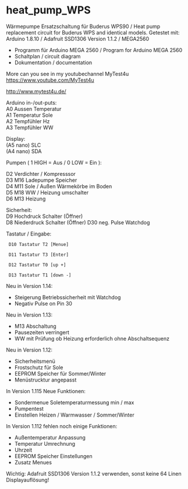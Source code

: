 # heat_pump_WPS
Wärmepumpe Ersatzschaltung für Buderus WPS90  / Heat pump replacement circuit for Buderus WPS and identical models. 
Getestet mit: Arduino 1.8.10 / Adafruit SSD1306  Version 1.1.2 / MEGA2560

- Programm für Arduino MEGA 2560 / Program for Arduino MEGA 2560
- Schaltplan / circuit diagram
- Dokumentation / documentation

More can you see in my youtubechannel MyTest4u
https://www.youtube.com/MyTest4u

http://www.mytest4u.de/

Arduino in-/out-puts:     
     A0 Aussen Temperatur  
     A1 Temperatur Sole  
     A2 Tempfühler Hz  
     A3 Tempfühler WW
  
Display:   
    (A5 nano) SLC  
    (A4 nano) SDA

Pumpen ( 1 HIGH  = Aus  / 0 LOW = Ein ):

   D2 Verdichter / Kompresssor   
   D3 M16 Ladepumpe Speicher   
   D4 M11 Sole / Außen Wärmekörbe im Boden   
   D5 M18 WW / Heizung umschalter   
   D6 M13 Heizung
   
Sicherheit:   
   D9 Hochdruck Schalter   (Öffner)  
   D8 Niederdruck Schalter (Öffner)
   D30 neg. Pulse Watchdog
   
Tastatur / Eingabe:

     D10 Tastatur T2 [Menue]
    
     D11 Tastatur T3 [Enter]
    
     D12 Tastatur T0 [up +]
    
     D13 Tastatur T1 [down -]

Neu in Version 1.14:
  - Steigerung Betriebssicherheit mit Watchdog
  - Negativ Pulse on Pin 30

Neu in Version 1.13:
  - M13 Abschaltung
  - Pausezeiten verringert 
  - WW mit Prüfung ob Heizung erforderlich ohne Abschaltsequenz

 Neu in Version 1.12:
 - Sicherheitsmenü
 - Frostschutz für Sole
 - EEPROM Speicher für Sommer/Winter
 - Menüstrucktur angepasst

In Version 1.115 Neue Funktionen:
 - Sondermenue Soletemperaturmessung min / max
 - Pumpentest
 - Einstellen Heizen / Warmwasser / Sommer/Winter
 
In Version 1.112 fehlen noch einige Funktionen:
 - Außentemperatur Anpassung
 - Temperatur Umrechnung
 - Uhrzeit
 - EEPROM Speicher Einstellungen
 - Zusatz Menues

Wichtig: Adafruit SSD1306  Version 1.1.2 verwenden, sonst keine 64 Linen Displayauflösung!


